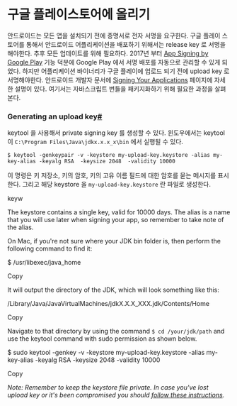 # 구글 플레이스토어에 올리기

안드로이드는 모든 앱을 설치되기 전에 증명서로 전자 서명을 요구한다. 구글 플레이 스토어를 통해서 안드로이드 어플리케이션을 배포하기 위해서는 release key 로 서명을 해야한다. 추후 모든 업데이트를 위해 필요하다. 2017년 부터  [App Signing by Google Play](https://developer.android.com/studio/publish/app-signing#app-signing-google-play)  기능 덕분에 Google Play 에서 서명 배포를 자동으로 관리할 수 있게 되었다. 하지만 어플리케이션 바이너리가 구글 플레이에 업로드 되기 전에 upload key 로 서명해야한다. 
안드로이드 개발자 문서에  [Signing Your Applications](https://developer.android.com/tools/publishing/app-signing.html) 페이지에 자세한 설명이 있다. 여기서는 자바스크립트 번들을 패키지화하기 위해 필요한 과정을 살펴본다.

### Generating an upload key[#](https://reactnative.dev/docs/getting-started#generating-an-upload-key "Direct link to heading")

keytool 을 사용해서 private signing key 를 생성할 수 있다. 윈도우에서는 keytool 이 `C:\Program Files\Java\jdkx.x.x_x\bin` 에서 실행될 수 있다. 

```
$ keytool -genkeypair -v -keystore my-upload-key.keystore -alias my-key-alias -keyalg RSA  -keysize 2048  -validity 10000
```
이 명령은 키 저장소, 키의 암호, 키의 고유 이름 필드에 대한 암호를 묻는 메시지를 표시한다. 그리고 해당 keystore 을   `my-upload-key.keystore` 란 파일로 생성한다.

keyw

The keystore contains a single key, valid for 10000 days. The alias is a name that you will use later when signing your app, so remember to take note of the alias.

On Mac, if you're not sure where your JDK bin folder is, then perform the following command to find it:

$ /usr/libexec/java_home

Copy

It will output the directory of the JDK, which will look something like this:

/Library/Java/JavaVirtualMachines/jdkX.X.X_XXX.jdk/Contents/Home

Copy

Navigate to that directory by using the command  `$ cd /your/jdk/path`  and use the keytool command with sudo permission as shown below.

$ sudo keytool -genkey -v -keystore my-upload-key.keystore -alias my-key-alias -keyalg RSA  -keysize 2048  -validity 10000

Copy

_Note: Remember to keep the keystore file private. In case you've lost upload key or it's been compromised you should  [follow these instructions](https://support.google.com/googleplay/android-developer/answer/7384423#reset)._
<!--stackedit_data:
eyJoaXN0b3J5IjpbLTE4Mjc2MDUyMDMsMzIzMDE0MTM3LC0zMT
k2NzUzOTAsLTEyMzUwOTM1NzgsNzMwOTk4MTE2XX0=
-->